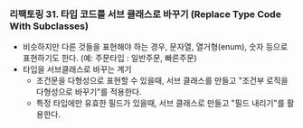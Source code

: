 ### 리팩토링 31. 타입 코드를 서브 클래스로 바꾸기 (Replace Type Code With Subclasses)
- 비슷하지만 다른 것들을 표현해야 하는 경우, 문자열, 열거형(enum), 숫자 등으로 표현하기도 한다.
  (예: 주문타입 : 일반주문, 빠른주문)
- 타입을 서브클래스로 바꾸는 계기
   - 조건문을 다형성으로 표현할 수 있을때, 서브 클래스를 만들고 "조건부 로직을 다형성으로 바꾸기"를 적용한다.
   - 특정 타입에만 유효한 필드가 있을때, 서브 클래스로 만들고 "필드 내리기"를 활용한다.